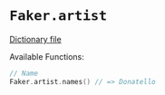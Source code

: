 # `Faker.artist`

[Dictionary file](../src/main/resources/locales/en/artist.yml)

Available Functions:  
```kotlin
// Name
Faker.artist.names() // => Donatello

```
